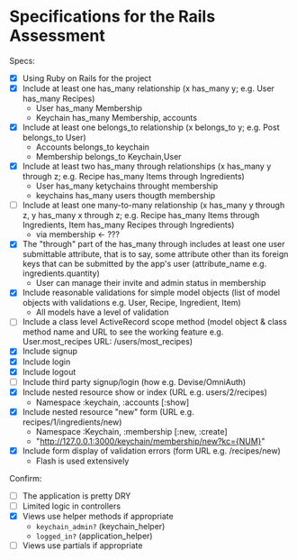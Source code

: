 # Specifications for the Rails Assessment

Specs:
- [x] Using Ruby on Rails for the project
- [x] Include at least one has_many relationship (x has_many y; e.g. User has_many Recipes)
   - User has_many Membership
   - Keychain has_many Membership, accounts
- [x] Include at least one belongs_to relationship (x belongs_to y; e.g. Post belongs_to User)
   - Accounts belongs_to keychain
   - Membership belongs_to Keychain,User
- [x] Include at least two has_many through relationships (x has_many y through z; e.g. Recipe has_many Items through Ingredients)
   - User has_many ketychains throught membership
   - keychains has_many users thougth membership
- [ ] Include at least one many-to-many relationship (x has_many y through z, y has_many x through z; e.g. Recipe has_many Items through Ingredients, Item has_many Recipes through Ingredients)
  - via membership <- ???
- [x] The "through" part of the has_many through includes at least one user submittable attribute, that is to say, some attribute other than its foreign keys that can be submitted by the app's user (attribute_name e.g. ingredients.quantity)
  - User can manage their invite and admin status in membership
- [x] Include reasonable validations for simple model objects (list of model objects with validations e.g. User, Recipe, Ingredient, Item)
  - All models have a level of validation
- [ ] Include a class level ActiveRecord scope method (model object & class method name and URL to see the working feature e.g. User.most_recipes URL: /users/most_recipes)
- [x] Include signup
- [x] Include login
- [x] Include logout
- [ ] Include third party signup/login (how e.g. Devise/OmniAuth)
- [x] Include nested resource show or index (URL e.g. users/2/recipes)
   - Namespace :keychain, :accounts [:show]
- [x] Include nested resource "new" form (URL e.g. recipes/1/ingredients/new)
   - Namespace :Keychain, :membership [:new, :create]
   - "http://127.0.0.1:3000/keychain/membership/new?kc={NUM}"
- [x] Include form display of validation errors (form URL e.g. /recipes/new)
    - Flash is used extensively

Confirm:
- [ ] The application is pretty DRY
- [ ] Limited logic in controllers
- [x] Views use helper methods if appropriate
    - `keychain_admin?` (keychain_helper)
    - `logged_in?` (application_helper)
- [ ] Views use partials if appropriate
